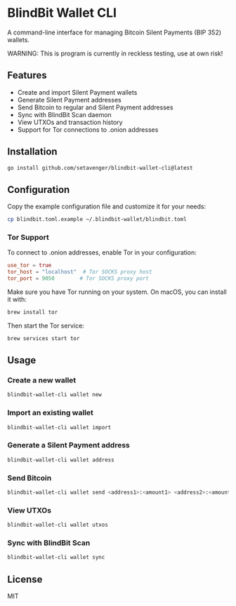 # BlindBit Wallet CLI

A command-line interface for managing Bitcoin Silent Payments (BIP 352) wallets.

WARNING: This is program is currently in reckless testing, use at own risk!

## Features

- Create and import Silent Payment wallets
- Generate Silent Payment addresses
- Send Bitcoin to regular and Silent Payment addresses
- Sync with BlindBit Scan daemon
- View UTXOs and transaction history
- Support for Tor connections to .onion addresses

## Installation

```bash
go install github.com/setavenger/blindbit-wallet-cli@latest
```

## Configuration

Copy the example configuration file and customize it for your needs:

```bash
cp blindbit.toml.example ~/.blindbit-wallet/blindbit.toml
```

### Tor Support

To connect to .onion addresses, enable Tor in your configuration:

```toml
use_tor = true
tor_host = "localhost"  # Tor SOCKS proxy host
tor_port = 9050        # Tor SOCKS proxy port
```

Make sure you have Tor running on your system. On macOS, you can install it with:

```bash
brew install tor
```

Then start the Tor service:

```bash
brew services start tor
```

## Usage

### Create a new wallet

```bash
blindbit-wallet-cli wallet new
```

### Import an existing wallet

```bash
blindbit-wallet-cli wallet import
```

### Generate a Silent Payment address

```bash
blindbit-wallet-cli wallet address
```

### Send Bitcoin

```bash
blindbit-wallet-cli wallet send <address1>:<amount1> <address2>:<amount2> [--fee-rate <rate>]
```

### View UTXOs

```bash
blindbit-wallet-cli wallet utxos
```

### Sync with BlindBit Scan

```bash
blindbit-wallet-cli wallet sync
```

## License

MIT 
